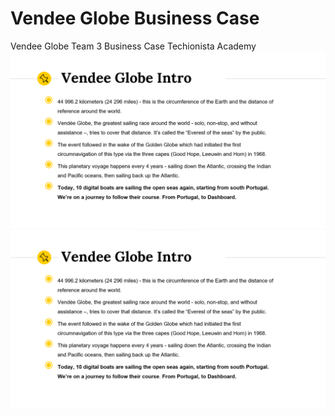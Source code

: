 # Vendee Globe Business Case
Vendee Globe Team 3 Business Case Techionista Academy
![Vendee Globe Image](intro.png)
<img src="intro.png">

